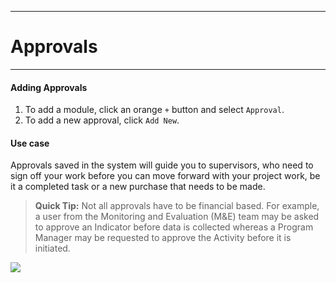 ****
# Approvals 
---

#### Adding Approvals

1. To add a module, click an orange `+` button and select `Approval`. 
2. To add a new approval, click `Add New`.

#### Use case 
Approvals saved in the system will guide you to supervisors, who need to sign off your work before you can move forward with your project work, be it a completed task or a new purchase that needs to be made.

> **Quick Tip:** 
Not all approvals have to be financial based. For example, a user from the Monitoring and Evaluation \(M&E\) team may be asked to approve an Indicator before data is collected whereas a Program Manager may be requested to approve the Activity before it is initiated.

![](/assets_en/add_approval.png) 

